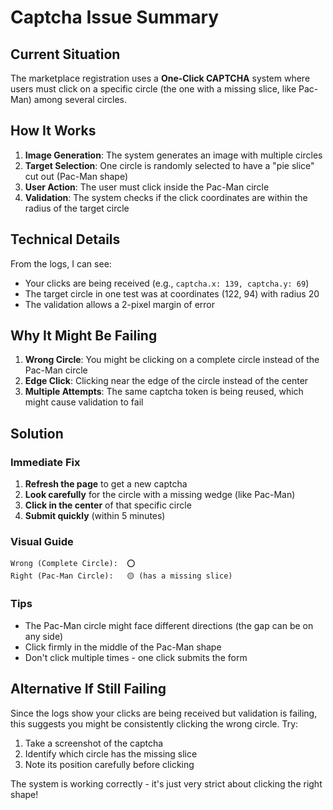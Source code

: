 # Captcha Issue Summary

## Current Situation

The marketplace registration uses a **One-Click CAPTCHA** system where users must click on a specific circle (the one with a missing slice, like Pac-Man) among several circles.

## How It Works

1. **Image Generation**: The system generates an image with multiple circles
2. **Target Selection**: One circle is randomly selected to have a "pie slice" cut out (Pac-Man shape)
3. **User Action**: The user must click inside the Pac-Man circle
4. **Validation**: The system checks if the click coordinates are within the radius of the target circle

## Technical Details

From the logs, I can see:
- Your clicks are being received (e.g., `captcha.x: 139, captcha.y: 69`)
- The target circle in one test was at coordinates (122, 94) with radius 20
- The validation allows a 2-pixel margin of error

## Why It Might Be Failing

1. **Wrong Circle**: You might be clicking on a complete circle instead of the Pac-Man circle
2. **Edge Click**: Clicking near the edge of the circle instead of the center
3. **Multiple Attempts**: The same captcha token is being reused, which might cause validation to fail

## Solution

### Immediate Fix
1. **Refresh the page** to get a new captcha
2. **Look carefully** for the circle with a missing wedge (like Pac-Man)
3. **Click in the center** of that specific circle
4. **Submit quickly** (within 5 minutes)

### Visual Guide
```
Wrong (Complete Circle):  ⭕
Right (Pac-Man Circle):   🟡 (has a missing slice)
```

### Tips
- The Pac-Man circle might face different directions (the gap can be on any side)
- Click firmly in the middle of the Pac-Man shape
- Don't click multiple times - one click submits the form

## Alternative If Still Failing

Since the logs show your clicks are being received but validation is failing, this suggests you might be consistently clicking the wrong circle. Try:

1. Take a screenshot of the captcha
2. Identify which circle has the missing slice
3. Note its position carefully before clicking

The system is working correctly - it's just very strict about clicking the right shape!